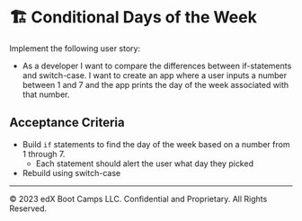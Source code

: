 # 🏗️ Conditional Days of the Week

Implement the following user story:

* As a developer I want to compare the differences between if-statements and switch-case. I want to create an app where a user inputs a number between 1 and 7 and the app prints the day of the week associated with that number.

## Acceptance Criteria

* Build `if` statements to find the day of the week based on a number from 1 through 7.
  * Each statement should alert the user what day they picked
* Rebuild using switch-case

---

© 2023 edX Boot Camps LLC. Confidential and Proprietary. All Rights Reserved.